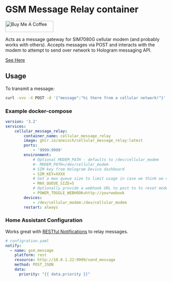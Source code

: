 # GSM Message Relay container
<a href="https://www.buymeacoffee.com/aneisch" target="_blank"><img src="https://cdn.buymeacoffee.com/buttons/default-black.png" width="150px" height="35px" alt="Buy Me A Coffee" style="height: 35px !important;width: 150px !important;" ></a><br>

Acts as a message gateway for SIM7080G cellular modem (and probably works with others). Accepts messages via POST and interacts with the modem to attempt to send over network to Hologram messaging API.

[See Here](https://support.hologram.io/hc/en-us/articles/360036559494-SIMCOM-SIM7000)

## Usage
To transmit a message:
```bash
curl -vvv -X POST -d '{"message":"hi there from a cellular network!"}' localhost:9999/send_message
```

### Example docker-compose

```yaml
version: '3.2'
services:
    cellular_message_relay:
        container_name: cellular_message_relay
        image: ghcr.io/aneisch/cellular_message_relay:latest
        ports:
            - '9999:9999'
        environment:
            # Optional MODEM_PATH - defaults to /dev/cellular_modem
            #- MODEM_PATH=/dev/cellular_modem
            # SIM key from Hologram Device dashboard
            - SIM_KEY=XXXX
            # Set a max queue size to limit usage in case we think we need to send 10,000 messages or something
            - MAX_QUEUE_SIZE=5
            # Optionally provide a webhook URL to post to to reset modem power when unresponsive
            - POWER_TOGGLE_WEBHOOK=http://yourwebook
        devices:
            - /dev/cellular_modem:/dev/cellular_modem
        restart: always
```
### Home Assistant Configuration

Works great with [RESTful Notifications](https://www.home-assistant.io/integrations/notify.rest/) to relay messages.

```yaml
# configration.yaml
notify:
  - name: gsm_message
    platform: rest
    resource: http://10.0.1.22:9999/send_message
    method: POST_JSON
    data:
      priority: "{{ data.priority }}"
```
